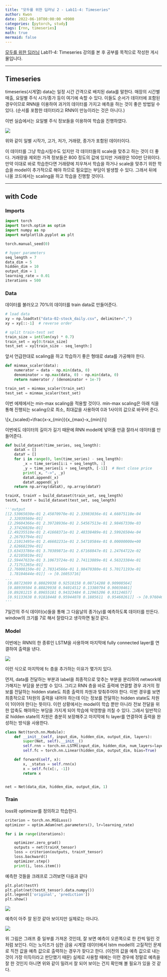 ```yaml
---
title: "모두를 위한 딥러닝 2 - Lab11-4: Timeseries"
author: Kwon
date: 2022-06-10T00:00:00 +0900
categories: [pytorch, study]
tags: [rnn, timeseries]
math: true
mermaid: false
---
```


[모두를 위한 딥러닝](https://deeplearningzerotoall.github.io/season2/lec_pytorch.html) Lab11-4: Timeseries 강의를 본 후 공부를 목적으로 작성한 게시물입니다.

***

## Timeseries

timeseries(시게열) data는 일정 시간 간격으로 배치된 data를 말한다.
매장의 시간별 매출, 요일별 주식 시가/종가 등이 여기에 속할 수 있다.
이들도 순서가 데이터에 포함된 경우이므로 RNN을 이용하여 과거의 데이터를 가지고 예측을 하는 것이 좋은 방법일 수 있다. (순서를 포함한 데이터라고 RNN이 만능이라는 것은 아니다.)

이번 실습에서는 요일별 주식 정보들을 이용하여 학습을 진행하였다.

![](/posting_imgs/lab11-4-1.png)

위와 같이 일별 시작가, 고가, 저가, 거래량, 종가가 포함된 데이터이다.

이 데이터를 그냥 학습시킬수도 있지만 각 데이터들의 scale을 맞추고 하는 것이 더 좋다.
거래량을 제외한 가격 정보들은 800 정도의 값에 있지만 거래량은 100만 단위이다.
만약 이대로 바로 학습한다면 거래량에 치우쳐서 학습을 하거나 scale을 맞추기 위한 학습을 model이 추가적으로 해야 하므로 필요없는 부담이 발생할 수 있다.
그래서 뒤에 나올 코드에서는 scaling을 하고 학습을 진행할 것이다.

***

## with Code

### Imports

```py
import torch
import torch.optim as optim
import numpy as np
import matplotlib.pyplot as plt

torch.manual_seed(0)

# hyper parameters
seq_length = 7
data_dim = 5
hidden_dim = 10
output_dim = 1
learning_rate = 0.01
iterations = 500
```

### Data

데이터를 불러오고 70%의 데이터를 train data로 만들어준다.

```py
# load data
xy = np.loadtxt("data-02-stock_daily.csv", delimiter=",")
xy = xy[::-1]  # reverse order

# split train-test set
train_size = int(len(xy) * 0.7)
train_set = xy[0:train_size]
test_set = xy[train_size - seq_length:]
```

앞서 언급한대로 scaling을 하고 학습하기 좋은 형태로 data를 가공해야 한다.

```py
def minmax_scaler(data):
    numerator = data - np.min(data, 0)
    denominator = np.max(data, 0) - np.min(data, 0)
    return numerator / (denominator + 1e-7)

train_set = minmax_scaler(train_set)
test_set = minmax_scaler(test_set)
```

이번 에제에서는 min-max scaling을 적용할 것이다. min-max scaling은 아래 식을 통해 진행되는 scaling으로 최소, 최대값을 사용하여 0과 1사이의 값으로 바꾸어 준다.

\\[x_{scaled}=\frac{x-x_{min}}{x_{max}-x_{min}}\\]

이번에도 데이터의 길이가 길기 때문에 RNN model에 넣어줄 만큼 잘라서 데이터를 만들어준다.

```py
def build_dataset(time_series, seq_length):
    dataX = []
    dataY = []
    for i in range(0, len(time_series) - seq_length):
        _x = time_series[i:i + seq_length, :]
        _y = time_series[i + seq_length, [-1]]  # Next close price
        print(_x, "->", _y)
        dataX.append(_x)
        dataY.append(_y)
    return np.array(dataX), np.array(dataY)

trainX, trainY = build_dataset(train_set, seq_length)
testX, testY = build_dataset(test_set, seq_length)

'''output
[[2.53065030e-01 2.45070970e-01 2.33983036e-01 4.66075110e-04
  2.32039560e-01]
 [2.29604366e-01 2.39728936e-01 2.54567513e-01 2.98467330e-03
  2.37426028e-01]
 [2.49235510e-01 2.41668371e-01 2.48338489e-01 2.59926504e-04
  2.26793794e-01]
 [2.21013495e-01 2.46602231e-01 2.54710584e-01 0.00000000e+00
  2.62668239e-01]
 [3.63433786e-01 3.70389871e-01 2.67168847e-01 1.24764722e-02
  2.62105010e-01]
 [2.59447633e-01 3.10673724e-01 2.74113889e-01 4.56323384e-01
  2.71751265e-01]
 [2.76008150e-01 2.78314566e-01 1.98470380e-01 5.70171193e-01
  1.78104644e-01]] -> [0.16053716]
...
 [0.88723699 0.88829938 0.92518158 0.08714288 0.90908564]
 [0.88939504 0.88829938 0.94014512 0.13380794 0.90030461]
 [0.89281215 0.89655181 0.94323484 0.12965206 0.93124657]
 [0.91133638 0.91818448 0.95944078 0.1885611  0.95460261]] -> [0.97604677]
'''
```

7일간의 주식 데이터(x)들을 통해 그 다음날의 종가(y)를 예측하도록 데이터를 만든다. window의 크기를 7로 해서 잘랐다고 생각하면 될것 같다.

### Model

이번에는 RNN의 한 종류인 LSTM을 사용하며 마지막에 fully connected layer를 연결하여 출력을 낸다.

![](/posting_imgs/lab11-4-2.png)

이런 식으로 마지막에 fc 층을 추가하는 이유가 몇가지 있다.

먼저, data를 전달하는 부분과 label을 최종적으로 맞추는 부분을 분리하여 network에 가해지는 부담을 분산할 수 있다.
그리고 RNN 층을 바로 출력에 연결할 경우 과거의 정보를 전달하는 hidden state도 최종 출력의 차원과 맞춰주어야 한다.
이번 경우를 보면 최종적으로 1차원의 출력을 내어야 하는데 이는 정보를 전달하는 hidden state도 차원이 1이어야 한다는 뜻이다.
이런 상황에서는 model이 학습 뿐만 아니라 전보 전달을 위한 압축도 해야하는 부담을 가지게 되어 학습에 악영향을 끼칠 수 있다.
그래서 일반적으로 hidden state의 차원은 충분히 보장해주고 마지막에 fc layer를 연결하여 출력을 완성하는 방식을 사용한다.

```py
class Net(torch.nn.Module):
    def __init__(self, input_dim, hidden_dim, output_dim, layers):
        super(Net, self).__init__()
        self.rnn = torch.nn.LSTM(input_dim, hidden_dim, num_layers=layers, batch_first=True)
        self.fc = torch.nn.Linear(hidden_dim, output_dim, bias=True)

    def forward(self, x):
        x, _status = self.rnn(x)
        x = self.fc(x[:, -1])
        return x


net = Net(data_dim, hidden_dim, output_dim, 1)
```

### Train

loss와 optimizer를 정의하고 학습한다.

```py
criterion = torch.nn.MSELoss()
optimizer = optim.Adam(net.parameters(), lr=learning_rate)

for i in range(iterations):

    optimizer.zero_grad()
    outputs = net(trainX_tensor)
    loss = criterion(outputs, trainY_tensor)
    loss.backward()
    optimizer.step()
    print(i, loss.item())
```

예측한 것들을 크래프로 그려보면 다음과 같다

```py
plt.plot(testY)
plt.plot(net(testX_tensor).data.numpy())
plt.legend(['original', 'prediction'])
plt.show()
```

![](/posting_imgs/lab11-4-3.png)

예측이 아주 잘 된것 같아 보이지만 실제로는 아니다.

![](/posting_imgs/lab11-4-4.png)

위 그림은 그래프 중 일부를 가져온 것인데, 잘 보면 예측이 오른쪽으로 한 칸씩 밀린 것처럼 보인다.
이는 노이즈가 심한 금융 시계열 데이터에서 lstm model의 고질적인 문제로 직전 값을 예측 값으로 출력하는 경우가 잦다고 한다. (이전의 값을 예측 값으로 내는 것이 가장 이득이라고 판단했기 때문)
실제로 사용할 때에는 이런 경우에 정말로 예측을 잘 한 것인지 아니면 위와 같이 밀려서 잘 되어 보이는 건지 확인해 볼 필요가 있을 것 같다.